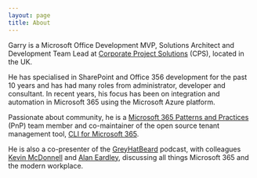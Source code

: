 ```yaml
---
layout: page
title: About
---
```


Garry is a Microsoft Office Development MVP, Solutions Architect and Development Team Lead at [Corporate Project Solutions](https://www.cps.co.uk) (CPS), located in the UK.

He has specialised in SharePoint and Office 356 development for the past 10 years and has had many roles from administrator, developer and consultant. In recent years, his focus has been on integration and automation in Microsoft 365 using the Microsoft Azure platform.

Passionate about community, he is a [Microsoft 365 Patterns and Practices](https://pnp.github.io) (PnP) team member and co-maintainer of the open source tenant management tool, [CLI for Microsoft 365](https://pnp.github.io/cli-microsoft365).

He is also a co-presenter of the [GreyHatBeard](https://www.greyhatbeard.com/) podcast, with colleagues [Kevin McDonnell](https://www.mcd79.com/) and [Alan Eardley](https://blog.eardley.co.uk), discussing all things Microsoft 365 and the modern workplace.
